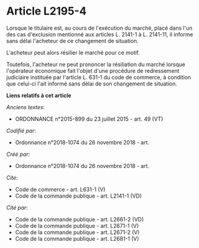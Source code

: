 # Article L2195-4

Lorsque le titulaire est, au cours de l'exécution du marché, placé dans l'un des cas d'exclusion mentionné aux articles L.
2141-1 à L. 2141-11, il informe sans délai l'acheteur de ce changement de situation. 

L'acheteur peut alors résilier le marché pour ce motif. 

Toutefois, l'acheteur ne peut prononcer la résiliation du marché lorsque l'opérateur économique fait l'objet d'une procédure
de redressement judiciaire instituée par l'article L. 631-1 du code de commerce, à condition que celui-ci l'ait informé sans
délai de son changement de situation.

**Liens relatifs à cet article**

_Anciens textes_:

  - ORDONNANCE n°2015-899 du 23 juillet 2015 - art. 49 (VT)

_Codifié par_:

  - Ordonnance n°2018-1074 du 26 novembre 2018 - art.

_Créé par_:

  - Ordonnance n°2018-1074 du 26 novembre 2018 - art.

_Cite_:

  - Code de commerce - art. L631-1 (V)
  - Code de la commande publique - art. L2141-1 (VD)

_Cité par_:

  - Code de la commande publique - art. L2661-2 (VD)
  - Code de la commande publique - art. L2671-1 (V)
  - Code de la commande publique - art. L2671-2 (V)
  - Code de la commande publique - art. L2681-1 (V)
